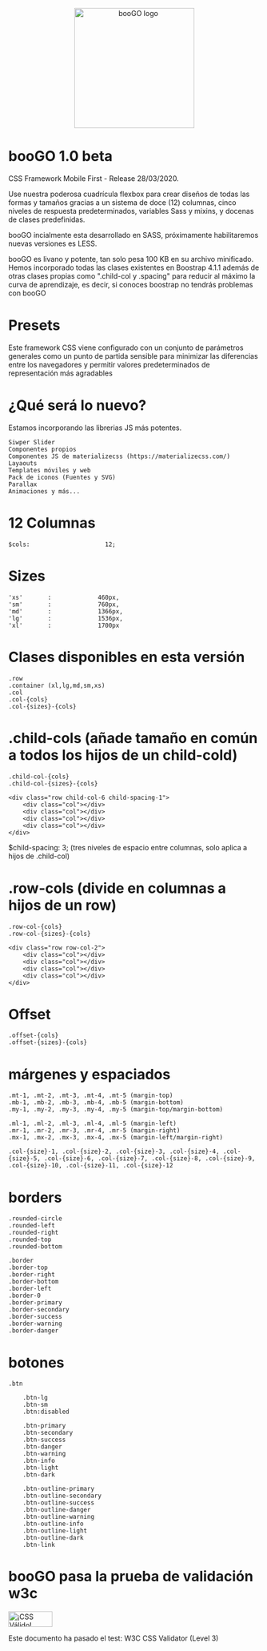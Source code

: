 <p align="center">
    <img src="http://igluehost.com/wp-content/uploads/2016/02/Screenshot_2.jpg" alt="booGO logo" width="240">
</p>

# booGO 1.0 beta
CSS Framework Mobile First - Release 28/03/2020.

Use nuestra poderosa cuadrícula flexbox para crear diseños de todas las formas y tamaños gracias a un sistema de doce (12) columnas, cinco niveles de respuesta predeterminados, variables Sass y mixins, y docenas de clases predefinidas.

booGO incialmente esta desarrollado en SASS, próximamente habilitaremos nuevas versiones es LESS.

booGO es livano y potente, tan solo pesa 100 KB en su archivo minificado. Hemos incorporado todas las clases existentes en Boostrap 4.1.1 además de otras clases propias como ".child-col y  .spacing" para reducir al máximo la curva de aprendizaje, es decir, si conoces boostrap no tendrás problemas con booGO

# Presets

Este framework CSS viene configurado con un conjunto de parámetros generales como un punto de partida sensible para minimizar las diferencias entre los navegadores y permitir valores predeterminados de representación más agradables

# ¿Qué será lo nuevo?

Estamos incorporando las librerias JS más potentes.

	Siwper Slider
	Componentes propios
	Componentes JS de materializecss (https://materializecss.com/)
	Layaouts
	Templates móviles y web
	Pack de iconos (Fuentes y SVG)
	Parallax
	Animaciones y más...

# 12 Columnas

	$cols:                     12;

# Sizes

	'xs'       :             460px,
	'sm'       :             760px,
	'md'       :             1366px,
	'lg'       :             1536px,
	'xl'       :             1700px

# Clases disponibles en esta versión

	.row
	.container (xl,lg,md,sm,xs)
	.col
	.col-{cols}
	.col-{sizes}-{cols}

# .child-cols (añade tamaño en común a todos los hijos de un child-cold)

	.child-col-{cols}
	.child-col-{sizes}-{cols}

	<div class="row child-col-6 child-spacing-1">
	    <div class="col"></div>
	    <div class="col"></div>
	    <div class="col"></div>
	    <div class="col"></div>
	</div>

$child-spacing:             3; (tres niveles de espacio entre columnas, solo aplica a hijos de .child-col)

# .row-cols (divide en columnas a hijos de un row)

	.row-col-{cols}
	.row-col-{sizes}-{cols}

	<div class="row row-col-2">
	    <div class="col"></div>
	    <div class="col"></div>
	    <div class="col"></div>
	    <div class="col"></div>
	</div>

# Offset
	.offset-{cols}
	.offset-{sizes}-{cols}
	
# márgenes y espaciados

	.mt-1, .mt-2, .mt-3, .mt-4, .mt-5 (margin-top)
	.mb-1, .mb-2, .mb-3, .mb-4, .mb-5 (margin-bottom)
	.my-1, .my-2, .my-3, .my-4, .my-5 (margin-top/margin-bottom)

	.ml-1, .ml-2, .ml-3, .ml-4, .ml-5 (margin-left)
	.mr-1, .mr-2, .mr-3, .mr-4, .mr-5 (margin-right)
	.mx-1, .mx-2, .mx-3, .mx-4, .mx-5 (margin-left/margin-right)

	.col-{size}-1, .col-{size}-2, .col-{size}-3, .col-{size}-4, .col-{size}-5, .col-{size}-6, .col-{size}-7, .col-{size}-8, .col-{size}-9, .col-{size}-10, .col-{size}-11, .col-{size}-12

# borders

	.rounded-circle
	.rounded-left
	.rounded-right
	.rounded-top
	.rounded-bottom

	.border
	.border-top
	.border-right
	.border-bottom
	.border-left
	.border-0
	.border-primary
	.border-secondary
	.border-success
	.border-warning
	.border-danger

# botones

	.btn

		.btn-lg
		.btn-sm
		.btn:disabled

		.btn-primary
		.btn-secondary
		.btn-success
		.btn-danger
		.btn-warning
		.btn-info
		.btn-light
		.btn-dark

		.btn-outline-primary
		.btn-outline-secondary
		.btn-outline-success
		.btn-outline-danger
		.btn-outline-warning
		.btn-outline-info
		.btn-outline-light
		.btn-outline-dark
		.btn-link

# booGO pasa la prueba de validación w3c

<p>
	<a href="http://jigsaw.w3.org/css-validator/check/referer">
		<img style="border:0;width:88px;height:31px"
			src="http://jigsaw.w3.org/css-validator/images/vcss-blue"
			alt="¡CSS Válido!" />
	</a>
</p>
Este documento ha pasado el test: W3C CSS Validator (Level 3)
